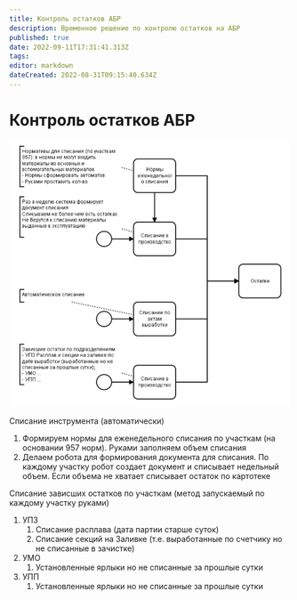 ```yaml
---
title: Контроль остатков АБР
description: Временное решение по контролю остатков на АБР
published: true
date: 2022-09-11T17:31:41.313Z
tags: 
editor: markdown
dateCreated: 2022-08-31T09:15:40.634Z
---
```


# Контроль остатков АБР

![](<../../../assets/image (487).png>)

Списание инструмента (автоматически)

1. Формируем нормы для еженедельного списания по участкам (на основании 957 норм). Руками заполняем объем списания
2. Делаем робота для формирования документа для списания. По каждому участку робот создает документ и списывает недельный объем. Если объема не хватает списывает остаток по картотеке

Списание зависших остатков по участкам (метод запускаемый по каждому участку руками)

1. УПЗ
   1. Списание расплава (дата партии старше суток)
   2. Списание секций на Заливке (т.е. выработанные по счетчику но не списанные в зачистке)
2. УМО
   1. Установленные ярлыки но не списанные за прошлые сутки
3. УПП
   1. Установленные ярлыки но не списанные за прошлые сутки

